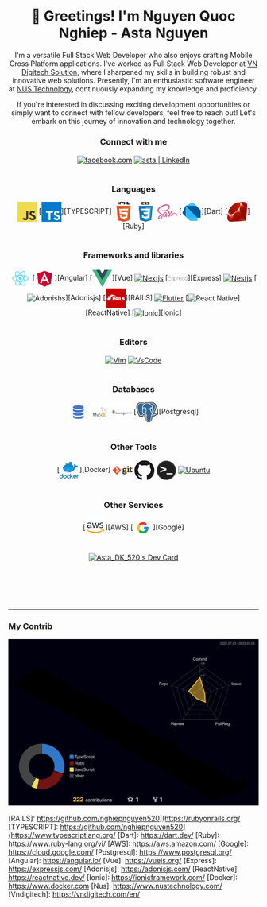 <h1 align="center">
👋 Greetings! I'm Nguyen Quoc Nghiep - Asta Nguyen
</h1>

<p align="center"> I'm a versatile Full Stack Web Developer who also enjoys crafting Mobile Cross Platform applications. I've worked as Full Stack Web Developer at  <a href="https://vndigitech.com/en/">VN Digitech Solution</a>, where I sharpened my skills in building robust and innovative web solutions. Presently, I'm an enthusiastic software engineer at <a href="https://www.nustechnology.com/">NUS Technology</a>, continuously expanding my knowledge and proficiency.<p>

<p align="center"> If you're interested in discussing exciting development opportunities or simply want to connect with fellow developers, feel free to reach out! Let's embark on this journey of innovation and technology together. </p>

<!-- ### Mp3 Playing 🎧
[<img src="https://static-zmp3.zadn.vn/skins/common/logo600.png" alt="Asta Spotify Playing" width="350" />](https://zingmp3.vn/video-clip/Que-Huong-Viet-Nam-Anh-Khang-Suboi/ZWZ9DE6F.html) -->

<div align="center">

### Connect with me

[<img align="center" alt="facebook.com" width="40px" src="https://www.facebook.com/images/fb_icon_325x325.png" />][website]
[<img align="center" alt="asta | LinkedIn" width="40px" src="https://sotaydoanhtri.com/wp-content/uploads/2019/11/Linked-Helper.png" />][linkedin]
<br />
<br />

### Languages

[<img align="center" alt="JavaScript" width="40px" src="https://raw.githubusercontent.com/github/explore/80688e429a7d4ef2fca1e82350fe8e3517d3494d/topics/javascript/javascript.png" />][JS]
[<img align="center" alt="TypeScript" width="40px" src="https://raw.githubusercontent.com/github/explore/80688e429a7d4ef2fca1e82350fe8e3517d3494d/topics/typescript/typescript.png" />][TYPESCRIPT]
[<img align="center" alt="HTML5" width="40px" src="https://raw.githubusercontent.com/github/explore/80688e429a7d4ef2fca1e82350fe8e3517d3494d/topics/html/html.png" />][HTML]
[<img align="center" alt="CSS3" width="40px" src="https://raw.githubusercontent.com/github/explore/80688e429a7d4ef2fca1e82350fe8e3517d3494d/topics/css/css.png" />][CSS]
[<img align="center" alt="Sass" width="40px" src="https://raw.githubusercontent.com/github/explore/80688e429a7d4ef2fca1e82350fe8e3517d3494d/topics/sass/sass.png" />][SCSS]
[<img align="center" alt="Rails" width="40px" src="https://raw.githubusercontent.com/github/explore/80688e429a7d4ef2fca1e82350fe8e3517d3494d/topics/dart/dart.png" />][Dart]
[<img align="center" alt="Rails" width="40px" src="https://raw.githubusercontent.com/github/explore/80688e429a7d4ef2fca1e82350fe8e3517d3494d/topics/ruby/ruby.png" />][Ruby]
<br />
<br />

### Frameworks and libraries

[<img align="center" alt="React" width="40px" src="https://raw.githubusercontent.com/github/explore/80688e429a7d4ef2fca1e82350fe8e3517d3494d/topics/react/react.png" />][REACT]
[<img align="center" alt="Angular" width="40px" src="https://raw.githubusercontent.com/github/explore/80688e429a7d4ef2fca1e82350fe8e3517d3494d/topics/angular/angular.png" />][Angular]
[<img align="center" alt="Vue" width="40px" src="https://raw.githubusercontent.com/github/explore/80688e429a7d4ef2fca1e82350fe8e3517d3494d/topics/vue/vue.png" />][Vue]
[<img align="center" alt="Nextjs" width="40px" src="https://ebudezain.com/compress/70/upload/images/image%28162%29.png?v=1.1.28" />][Nextjs]
[<img align="center" alt="Expressjs" width="40px" src="https://raw.githubusercontent.com/github/explore/80688e429a7d4ef2fca1e82350fe8e3517d3494d/topics/express/express.png" />][Express]
[<img align="center" alt="Nestjs" width="40px" src="https://d33wubrfki0l68.cloudfront.net/e937e774cbbe23635999615ad5d7732decad182a/26072/logo-small.ede75a6b.svg" />][Nestjs]
[<img align="center" alt="Adonishs" width="40px" src="https://camo.githubusercontent.com/6d152803002dc6ad23218837402cceade15a3f4d6ae60e9b3b3b7e2ff6c72d8f/68747470733a2f2f7265732e636c6f7564696e6172792e636f6d2f61646f6e69736a732f696d6167652f75706c6f61642f715f3130302f76313439373131323637382f61646f6e69732d707572706c655f707a6b6d7a742e737667" />][Adonisjs]
[<img align="center" alt="Rails" width="40px"
src="https://raw.githubusercontent.com/github/explore/80688e429a7d4ef2fca1e82350fe8e3517d3494d/topics/rails/rails.png" />][RAILS]
[<img align="center" alt="Flutter" width="40px" src="https://cdn-images-1.medium.com/max/1200/1*5-aoK8IBmXve5whBQM90GA.png" />][Flutter]
[<img align="center" alt="React Native" width="60px" height="40px" src="http://www.appcoda.com/wp-content/uploads/2015/04/react-native.png" />][ReactNative]
[<img align="center" alt="Ionic" width="60px" height="40px" src="https://jumpgrowth.com/wp-content/uploads/2022/07/ionic.png" />][Ionic]
<br />
<br />

### Editors

[<img align="center" alt="Vim" width="40px" src="https://camo.githubusercontent.com/67d8d32acb9aa6ef50a036e831334c538cbdb5756d3d42b5bf378212c394c8c7/68747470733a2f2f662e636c6f75642e6769746875622e636f6d2f6173736574732f3231313236322f323233373936332f32336562643565342d396264332d313165332d393136342d3262386165646165393032302e706e67" />][Nvim]
[<img align="center" alt="VsCode" width="40px" src="https://upload.wikimedia.org/wikipedia/commons/thumb/2/2d/Visual_Studio_Code_1.18_icon.svg/1200px-Visual_Studio_Code_1.18_icon.svg.png" />][Vscode]
<br />
<br />

### Databases

[<img align="center" alt="SQL" width="40px" src="https://raw.githubusercontent.com/github/explore/80688e429a7d4ef2fca1e82350fe8e3517d3494d/topics/sql/sql.png" />][SQL]
[<img align="center" alt="MySQL" width="40px" src="https://raw.githubusercontent.com/github/explore/80688e429a7d4ef2fca1e82350fe8e3517d3494d/topics/mysql/mysql.png" />][MYSQL]
[<img align="center" alt="MongoDB" width="40px" src="https://raw.githubusercontent.com/github/explore/80688e429a7d4ef2fca1e82350fe8e3517d3494d/topics/mongodb/mongodb.png" />][MONGO]
[<img align="center" alt="Postgresql" width="40px" src="https://raw.githubusercontent.com/github/explore/80688e429a7d4ef2fca1e82350fe8e3517d3494d/topics/postgresql/postgresql.png" />][Postgresql]
<br />
<br />

### Other Tools

[<img align="center" alt="Docker" width="40px" src="https://raw.githubusercontent.com/github/explore/80688e429a7d4ef2fca1e82350fe8e3517d3494d/topics/docker/docker.png" />][Docker]
[<img align="center" alt="Git" width="40px" src="https://raw.githubusercontent.com/github/explore/80688e429a7d4ef2fca1e82350fe8e3517d3494d/topics/git/git.png" />][GIT]
[<img align="center" alt="GitHub" width="40px" src="https://raw.githubusercontent.com/github/explore/78df643247d429f6cc873026c0622819ad797942/topics/github/github.png" />][GITHUB]
[<img align="center" alt="Terminal" width="40px" src="https://raw.githubusercontent.com/github/explore/80688e429a7d4ef2fca1e82350fe8e3517d3494d/topics/terminal/terminal.png" />][TERMINAL]
[<img align="center" alt="Ubuntu" width="40px" src="https://icons.iconarchive.com/icons/papirus-team/papirus-apps/256/distributor-logo-ubuntu-icon.png" />][UBUNTU]
<br />
<br />

### Other Services

[<img align="center" alt="AWS" width="40px" src="https://raw.githubusercontent.com/github/explore/80688e429a7d4ef2fca1e82350fe8e3517d3494d/topics/aws/aws.png" />][AWS]
[<img align="center" alt="Google" width="40px" src="https://raw.githubusercontent.com/github/explore/80688e429a7d4ef2fca1e82350fe8e3517d3494d/topics/google/google.png" />][Google]
<br />
<br />

<a href="https://app.daily.dev/AstaDK"><img src="https://api.daily.dev/devcards/d2b263a10a06431fb76eb8e32666ec01.png?r=yaw" width="400" alt="Asta_DK_520's Dev Card"/></a>

<br />
<br />

</div>

<!-- ---
### 📺 Several channels and articles to which I refer to learn technical

- [WebDevSimplified](https://www.youtube.com/@WebDevSimplified)
- [Devaslife](https://www.youtube.com/c/devaslife)
- [Daily.dev](https://daily.dev/)
- [Codedamn](https://www.youtube.com/@codedamn)
- [CleverProgrammer](https://www.youtube.com/@CleverProgrammer)
- [CodingGarden](https://www.youtube.com/@CodingGarden)
- [Developedbyed](https://www.youtube.com/@developedbyed)
- [DevonCrawford](https://www.youtube.com/@DevonCrawford)
--- -->

<!-- ### <summary>:zap: Github Stats</summary> -->
<!-- <picture>
  <source
    srcset="https://github-readme-stats.vercel.app/api?username=astadk&show_icons=true&theme=dark"
    media="(prefers-color-scheme: dark)"
  />
  <source
    srcset="https://github-readme-stats.vercel.app/api?username=astadk&show_icons=true"
    media="(prefers-color-scheme: light), (prefers-color-scheme: no-preference)"
  />
  <img src="https://github-readme-stats.vercel.app/api?astadk=anuraghazra&show_icons=true" />
</picture> -->

<br />
<br />

---

<!-- ### <summary>:zap: Top languages</summary>

[![Top Langs](https://github-readme-stats.vercel.app/api/top-langs/?username=astadk&langs_count=20&layout=compact)](https://github.com/anuraghazra/github-readme-stats)

<br />
<br />

--- -->

### My Contrib

![](./profile-3d-contrib/profile-night-rainbow.svg)

[website]: https://www.facebook.com/asta.nguyen.520/
[linkedin]: https://www.linkedin.com/in/nghiepnguyen520/
[Nextjs]: https://nextjs.org
[Nestjs]: https://nestjs.com
[Flutter]: https://flutter.dev/?gclid=CjwKCAjwkdL6BRAREiwA-kiczKjXJgHLgADsqlfFRwp4br1yL6vZbQP3_b89adg3taYxSVS0nSH_9xoCg7UQAvD_BwE&gclsrc=aw.dso
[Nvim]: https://neovim.io
[Vscode]: https://code.visualstudio.com
[HTML]: https://vi.wikipedia.org/wiki/HTML
[CSS]: https://sass-lang.com/guide
[SCSS]: https://sass-lang.com/guide
[JS]: https://www.w3schools.com/js/
[SQL]: https://www.w3schools.com/js/
[MYSQL]: https://www.w3schools.com/js/
[MONGO]: https://www.w3schools.com/js/
[REACT]: https://reactjs.org
[NODE]: https://nodejs.org/en/
[UBUNTU]: https://ubuntu.com
[GIT]: https://github.com/nghiepnguyen520
[GITHUB]: https://github.com/nghiepnguyen520
[TERMINAL]: https://github.com/nghiepnguyen520

[RAILS]: https://github.com/nghiepnguyen520](https://rubyonrails.org/
[TYPESCRIPT]: https://github.com/nghiepnguyen520](https://www.typescriptlang.org/
[Dart]: https://dart.dev/
[Ruby]: https://www.ruby-lang.org/vi/
[AWS]: https://aws.amazon.com/
[Google]: https://cloud.google.com/
[Postgresql]: https://www.postgresql.org/
[Angular]: https://angular.io/
[Vue]: https://vuejs.org/
[Express]: https://expressjs.com/
[Adonisjs]: https://adonisjs.com/
[ReactNative]: https://reactnative.dev/
[Ionic]: https://ionicframework.com/
[Docker]: https://www.docker.com
[Nus]: https://www.nustechnology.com/
[Vndigitech]: https://vndigitech.com/en/
